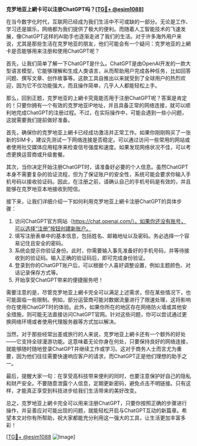 **克罗地亚上網卡可以注册ChatGPT吗？[[TG💪+ @esim1088](https://t.me/s/esim1088)]**

在当今数字化时代，互联网已经成为我们生活中不可或缺的一部分。无论是工作、学习还是娱乐，网络都为我们提供了极大的便利。而随着人工智能技术的飞速发展，像ChatGPT这样的AI助手也逐渐走进了我们的生活。对于许多海外用户来说，尤其是那些生活在克罗地亚的朋友，他们可能会有一个疑问：克罗地亚的上網卡是否能够用来注册和使用ChatGPT呢？

首先，让我们简单了解一下ChatGPT是什么。ChatGPT是由OpenAI开发的一款大型语言模型，它能够理解和生成人类语言，从而帮助用户完成各种任务，比如回答问题、撰写文章、创作故事等。这款工具自推出以来就受到了全球用户的热烈欢迎，因为它不仅功能强大，而且操作简单，几乎人人都能轻松上手。

那么，回到正题，克罗地亚的上網卡究竟能否用于注册ChatGPT呢？答案是肯定的！只要你拥有一个有效的克罗地亚IP地址，并且具备正常的网络连接，就可以顺利地完成ChatGPT的注册过程。不过，在实际操作中，可能会遇到一些小问题，这就需要我们提前做好准备。

首先，确保你的克罗地亚上網卡已经成功激活并正常工作。如果你刚刚购买了一张新的SIM卡，建议先测试一下网络连接是否稳定。可以通过访问一些常用的网站或者使用社交媒体应用程序来检查信号强度和速度。如果发现网络状况不佳，可以考虑更换运营商或升级套餐。

其次，当你决定开始注册ChatGPT时，请准备好必要的个人信息。虽然ChatGPT本身不需要复杂的验证流程，但为了保证账户的安全性，系统可能会要求你输入手机号码以接收验证码。因此，在注册之前，请确认自己的手机号码是有效的，并且能够在克罗地亚本地接收到短信。

接下来，让我们详细介绍一下如何利用克罗地亚上網卡注册ChatGPT的具体步骤：

1. 访问ChatGPT官方网站（https://chat.openai.com/）。如果你还没有账号，可以选择“注册”按钮创建新账户。
2. 填写注册表单中的基本信息，包括姓名、邮箱地址以及密码。务必选择一个容易记住且安全的密码。
3. 系统会提示你验证身份。此时，你需要输入事先准备好的手机号码，并等待接收到的验证码。输入正确的验证码后，即可完成身份验证。
4. 登录到你的ChatGPT账户后，可以根据个人喜好调整设置，例如主题颜色、对话记录保存方式等。
5. 开始享受ChatGPT带来的便捷服务吧！

需要注意的是，尽管克罗地亚上網卡完全可以满足上述需求，但在某些情况下，也可能面临一些限制。例如，部分运营商可能对数据流量进行了限速处理，这将影响你在使用ChatGPT时的体验。此外，如果你所在的地区存在网络防火墙或其他安全措施，则可能无法直接访问ChatGPT官网。针对这些问题，你可以尝试通过更换网络环境或者使用代理服务器等方式加以解决。

当然，对于那些经常出差或旅行的人来说，克罗地亚上網卡还有一个额外的好处——它支持全球漫游功能。这意味着无论你身在何处，只要保持良好的网络连接，就能够随时随地登录ChatGPT并继续工作或学习。这对于商务人士而言尤为重要，因为他们往往需要快速响应客户的请求，而ChatGPT正是他们理想的助手之一。

最后，提醒大家一句：在享受高科技带来便利的同时，也要注意保护好自己的隐私和财产安全。不要随意泄露个人信息，定期更新密码，避免点击不明链接。只有这样，才能真正享受到科技进步给我们生活带来的美好改变。

总之，克罗地亚上網卡完全可以用来注册ChatGPT，只要你按照正确的步骤进行操作，并妥善应对可能出现的问题，就能轻松开启与ChatGPT互动的新篇章。希望本文对你有所帮助，祝大家都能充分利用这一强大的工具，让生活更加丰富多彩！

[[TG💪+ @esim1088](https://t.me/s/esim1088) ![Image](https://i.postimg.cc/4NQfJmqS/Snipaste-2025-05-13-00-14-12.png)]